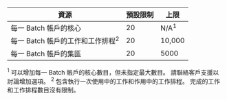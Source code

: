 資源|預設限制|上限
---|---|---
每一 Batch 帳戶的核心|20|N/A<sup>1</sup>
每一 Batch 帳戶的工作和工作排程<sup>2</sup>|20|10,000
每一 Batch 帳戶的集區|20|5000

<sup>1</sup> 可以增加每一 Batch 帳戶的核心數目，但未指定最大數目。 請聯絡客戶支援以討論增加選項。
<sup>2</sup> 包含執行一次使用中的工作和作用中的工作排程。 完成的工作和工作排程數目沒有限制。


